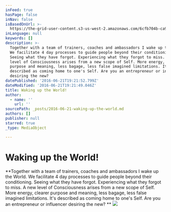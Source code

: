 ```yaml
---
inFeed: true
hasPage: false
inNav: false
isBasedOnUrl: >-
  https://the-grid-user-content.s3-us-west-2.amazonaws.com/6cfb704b-ca9c-4a00-a39b-95aeefbc3175.jpg
inLanguage: null
keywords: []
description: >-
  Together with a team of trainers, coaches and ambassadors I wake up the World.
  We facilitate 4 day processes to guide people beyond their conditioning.
  Seeing what they have forgot. Experiencing what they forgot to miss. A new
  level of Consciousness arises from a new scope of Self. More energy, clearer
  purpose and meaning, less bagage, less false imagined limitations. It's
  described as coming home to one's Self. Are you an entrepreneur or influencer
  desiring the new? 
datePublished: '2016-06-21T19:21:52.799Z'
dateModified: '2016-06-21T19:21:49.046Z'
title: Waking up the World!
author:
  - name: ''
    url: ''
sourcePath: _posts/2016-06-21-waking-up-the-world.md
authors: []
publisher: null
starred: true
_type: MediaObject

---
```

# Waking up the World!

**Together with a team of trainers, coaches and ambassadors I wake up the World. We facilitate 4 day processes to guide people beyond their conditioning. Seeing what they have forgot. Experiencing what they forgot to miss. A new level of Consciousness arises from a new scope of Self. More energy, clearer purpose and meaning, less bagage, less false imagined limitations. It's described as coming home to one's Self. Are you an entrepreneur or influencer desiring the new? **
![](https://the-grid-user-content.s3-us-west-2.amazonaws.com/e24c4a23-d3fb-4d70-aca0-79ff033ddb91.jpg)